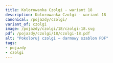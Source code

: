 ```yaml
---
title: Kolorowanka Czolgi - wariant 18
description: Kolorowanka Czolgi - wariant 18
canonical: /pojazdy/czolgi/
variant_of: czolgi
image: /pojazdy/czolgi/18/czolgi-18.svg
pdf: /pojazdy/czolgi/18/czolgi-18.pdf
alt: "Pokoloruj czolgi – darmowy szablon PDF"
tags:
- pojazdy
- czolgi
---
```

